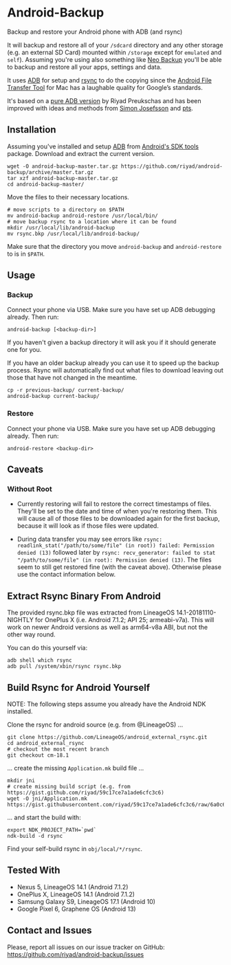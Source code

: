 Android-Backup
==============

Backup and restore your Android phone with ADB (and rsync)

It will backup and restore all of your `/sdcard` directory and any other storage (e.g. an external SD Card) mounted within `/storage` except for `emulated` and `self`).
Assuming you're using also something like [Neo Backup](https://github.com/NeoApplications/Neo-Backup) you'll be able to backup and restore all your apps, settings and data.

It uses [ADB](https://developer.android.com/tools/help/adb.html) for setup and [rsync](https://en.wikipedia.org/wiki/Rsync) to do the copying since the [Android File Transfer Tool](https://www.android.com/filetransfer/) for Mac has a laughable quality for Google’s standards.

It's based on a [pure ADB version](https://github.com/riyad/android-backup/releases/tag/adb-pull-push-only) by Riyad Preukschas and has been improved with ideas and methods from [Simon Josefsson](https://blog.josefsson.org/2015/11/28/automatic-android-replicant-backup-over-usb-using-rsync/) and [pts](http://ptspts.blogspot.de/2015/03/how-to-use-rsync-over-adb-on-android.html).

## Installation

Assuming you've installed and setup [ADB](https://developer.android.com/tools/help/adb.html) from [Android's SDK tools](https://developer.android.com/sdk/index.html) package.
Download and extract the current version.

```shell
wget -O android-backup-master.tar.gz https://github.com/riyad/android-backup/archive/master.tar.gz
tar xzf android-backup-master.tar.gz
cd android-backup-master/
```

Move the files to their necessary locations.

```shell
# move scripts to a directory on $PATH
mv android-backup android-restore /usr/local/bin/
# move backup rsync to a location where it can be found
mkdir /usr/local/lib/android-backup
mv rsync.bkp /usr/local/lib/android-backup/
```

Make sure that the directory you move `android-backup` and `android-restore` to is in `$PATH`.

## Usage

### Backup

Connect your phone via USB.
Make sure you have set up ADB debugging already.
Then run:

```shell
android-backup [<backup-dir>]
```

If you haven't given a backup directory it will ask you if it should generate one for you.

If you have an older backup already you can use it to speed up the backup process. Rsync will automatically find out what files to download leaving out those that have not changed in the meantime.

```shell
cp -r previous-backup/ current-backup/
android-backup current-backup/
```

### Restore

Connect your phone via USB.
Make sure you have set up ADB debugging already.
Then run:

```shell
android-restore <backup-dir>
```

## Caveats

### Without Root

* Currently restoring will fail to restore the correct timestamps of files.
  They'll be set to the date and time of when you're restoring them.
  This will cause all of those files to be downloaded again for the first backup, because it will look as if those files were updated.

* During data transfer you may see errors like `rsync: readlink_stat("/path/to/some/file" (in root)) failed: Permission denied (13)` followed later by `rsync: recv_generator: failed to stat "/path/to/some/file" (in root): Permission denied (13)`.
  The files seem to still get restored fine (with the caveat above).
  Otherwise please use the contact information below.

## Extract Rsync Binary From Android

The provided rsync.bkp file was extracted from LineageOS 14.1-20181110-NIGHTLY for OnePlus X (i.e. Android 7.1.2; API 25; armeabi-v7a). This will work on newer Android versions as well as arm64-v8a ABI, but not the other way round.

You can do this yourself via:

```shell
adb shell which rsync
adb pull /system/xbin/rsync rsync.bkp
```

## Build Rsync for Android Yourself

NOTE: The following steps assume you already have the Android NDK installed.

Clone the rsync for android source (e.g. from @LineageOS) ...

```shell
git clone https://github.com/LineageOS/android_external_rsync.git
cd android_external_rsync
# checkout the most recent branch
git checkout cm-18.1
```

... create the missing `Application.mk` build file ...

```
mkdir jni
# create missing build script (e.g. from https://gist.github.com/riyad/59c17ce7a1ade6cfc3c6)
wget -O jni/Application.mk https://gist.githubusercontent.com/riyad/59c17ce7a1ade6cfc3c6/raw/6a0c6aa9c8a4273ad304085f4e568ceedfbe0b48/Application.mk
```

... and start the build with:

```shell
export NDK_PROJECT_PATH=`pwd`
ndk-build -d rsync
```

Find your self-build rsync in `obj/local/*/rsync`.

## Tested With

* Nexus 5, LineageOS 14.1 (Android 7.1.2)
* OnePlus X, LineageOS 14.1 (Android 7.1.2)
* Samsung Galaxy S9, LineageOS 17.1 (Android 10)
* Google Pixel 6, Graphene OS (Android 13)

## Contact and Issues

Please, report all issues on our issue tracker on GitHub: https://github.com/riyad/android-backup/issues
